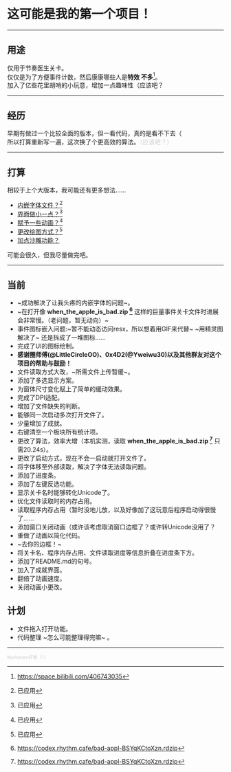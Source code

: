 # 这可能是我的第一个项目！  
- - -  
## 用途  
仅用于节奏医生关卡。  
仅仅是为了方便事件计数，然后康康哪些人是**特效 不多**[^1]。  
加入了亿些花里胡哨的小玩意，增加一点趣味性（应该吧？
[^1]: https://space.bilibili.com/406743035
- - -
## 经历  
早期有做过一个比较全面的版本，但一看代码，真的是看不下去（  
所以打算重新写一遍，这次换了个更高效的算法。<font color=#cccccc>（应该吧？）</font>  
- - -  
## 打算  
相较于上个大版本，我可能还有更多想法……  
* <u>内嵌字体文件？[^2]</u>  
* <u>界面做小一点？[^2]</u>  
* <u>赋予一些动画？[^2]</u>  
* <u>更改绘图方式？[^2]</u>
* <u>加点沙雕功能？</u>  

可能会很久，但我尽量做完吧。
[^2]: 已应用
- - -
## 当前
* ~成功解决了让我头疼的内嵌字体的问题~。
* ~在打开像 **when_the_apple_is_bad.zip [^3]** 这样的巨量事件关卡文件时进展会非常慢。（老问题，暂无动向）~
* 事件图标嵌入问题:~暂不能动态访问resx，所以想着用GIF来代替~ ~用精灵图解决了~ 还是拆成了一堆图标……
* 完成了UI的图标绘制。
* **感谢圈师傅(@LittleCircleOO)、0x4D2(@Yweiwu30)以及其他群友对这个项目的帮助与鼓励！**
* 文件读取方式大改，~所需文件上传暂缓~。
* 添加了多选显示方案。
* 为窗体尺寸变化赋上了简单的缓动效果。
* 完成了DPI适配。
* 增加了文件缺失的判断。
* 能够同一次启动多次打开文件了。
* 少量增加了成就。
* 右键清空一个板块所有统计项。
* 更改了算法，效率大增（本机实测，读取 **when_the_apple_is_bad.zip [^3]** 只需20.24s）。
* 更改了启动方式，现在不会一启动就打开文件了。
* 将字体移至外部读取，解决了字体无法读取问题。
* 添加了进度条。
* 添加了左键反选功能。
* 显示关卡名时能够转化Unicode了。
* 优化文件读取时的内存占用。
* 读取程序内存占用（暂时没地儿放，以及好像加了这玩意后程序启动得很慢了……
* 添加窗口关闭动画（或许该考虑取消窗口边框了？或许转Unicode没用了？
* 重做了动画以简化代码。
* ~去你的边框！~
* 将关卡名、程序内存占用、文件读取进度等信息折叠在进度条下方。
* 添加了README.md的句号。
* 加入了成就界面。
* 翻倍了动画速度。
* 关闭动画小更改。
## 计划
* 文件拖入打开功能。
* 代码整理 ~怎么可能整理得完嘛~ 。
- - -
<font color=#cccccc size=1>Markdown好难（（（</font>  
[^3]: https://codex.rhythm.cafe/bad-appl-BSYqKCtoXzn.rdzip
